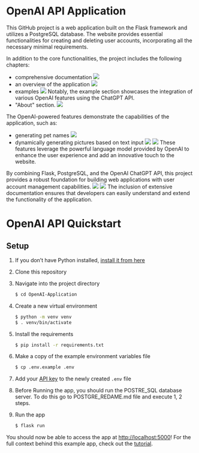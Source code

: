 # OpenAI API Application 
This GitHub project is a web application built on the Flask framework and utilizes a PostgreSQL database. The website provides essential functionalities for creating and deleting user accounts, incorporating all the necessary minimal requirements.

In addition to the core functionalities, the project includes the following chapters:
- comprehensive documentation
   <img src="/static/readme_screenshots/Documentation%20page%20Screenshot.png">
- an overview of the application
  <img src="/static/readme_screenshots/Main%20Page%20Screenshot.png">
- examples
  <img src="/static/readme_screenshots/Examples%20page%20Screenshot.png"> 
Notably, the example section showcases the integration of various OpenAI features using the ChatGPT API.
- "About" section.
  <img src="/static/readme_screenshots/About%20page%20Screenshot.png">

The OpenAI-powered features demonstrate the capabilities of the application, such as:
- generating pet names
    <img src="/static/readme_screenshots/Examples-%20Pet%20name%20page%20Screenshot.png">
- dynamically generating pictures based on text input
    <img src="/static/readme_screenshots/Examples%20-%20image%20generate%20page%20Screenshot.png">
    <img src="/static/readme_screenshots/Examples%20-%20image%20generate%20create%20image%20page%20Screenshot.png">
  These features leverage the powerful language model provided by OpenAI to enhance the user experience and add an innovative touch to the website.

By combining Flask, PostgreSQL, and the OpenAI ChatGPT API, this project provides a robust foundation for building web applications with user account management capabilities. 
  <img src="/static/readme_screenshots/Login%20Page%20Screenshot.png">
  <img src="/static/readme_screenshots/Profile%20Page%20Screenshot.png">
The inclusion of extensive documentation ensures that developers can easily understand and extend the functionality of the application.



# OpenAI API Quickstart 

## Setup

1. If you don’t have Python installed, [install it from here](https://www.python.org/downloads/)

2. Clone this repository

3. Navigate into the project directory

   ```bash
   $ cd OpenAI-Application
   ```

4. Create a new virtual environment

   ```bash
   $ python -m venv venv
   $ . venv/bin/activate
   ```

5. Install the requirements

   ```bash
   $ pip install -r requirements.txt
   ```

6. Make a copy of the example environment variables file

   ```bash
   $ cp .env.example .env
   ```

7. Add your [API key](https://beta.openai.com/account/api-keys) to the newly created `.env` file

8. Before Running the app, you should run the POSTRE_SQL database server.
 To do this go to POSTGRE_REDAME.md file and execute 1, 2 steps.

9. Run the app

   ```bash
   $ flask run
   ```

You should now be able to access the app at [http://localhost:5000](http://localhost:5000)! For the full context behind this example app, check out the [tutorial](https://beta.openai.com/docs/quickstart).
